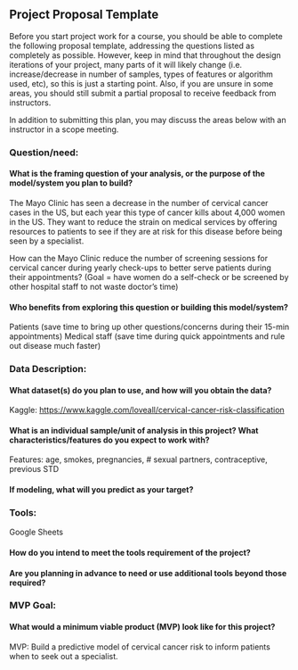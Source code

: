 ## Project Proposal Template
Before you start project work for a course, you should be able to complete the following proposal template, addressing the questions listed as completely as possible. However, keep in mind that throughout the design iterations of your project, many parts of it will likely change (i.e. increase/decrease in number of samples, types of features or algorithm used, etc), so this is just a starting point. Also, if you are unsure in some areas, you should still submit a partial proposal to receive feedback from instructors.

In addition to submitting this plan, you may discuss the areas below with an instructor in a scope meeting.

### Question/need:
#### What is the framing question of your analysis, or the purpose of the model/system you plan to build?
The Mayo Clinic has seen a decrease in the number of cervical cancer cases in the US, but each year this type of cancer kills about 4,000 women in the US. They want to reduce the strain on medical services by offering resources to patients to see if they are at risk for this disease before being seen by a specialist. 

How can the Mayo Clinic reduce the number of screening sessions for cervical cancer during yearly check-ups to better serve patients during their appointments?
(Goal = have women do a self-check or be screened by other hospital staff to not waste doctor’s time)

#### Who benefits from exploring this question or building this model/system?
Patients (save time to bring up other questions/concerns during their 15-min appointments)
Medical staff (save time during quick appointments and rule out disease much faster)
### Data Description:
#### What dataset(s) do you plan to use, and how will you obtain the data?
Kaggle: https://www.kaggle.com/loveall/cervical-cancer-risk-classification
#### What is an individual sample/unit of analysis in this project? What characteristics/features do you expect to work with?
Features: age, smokes, pregnancies, # sexual partners, contraceptive, previous STD
#### If modeling, what will you predict as your target?
### Tools:
Google Sheets
#### How do you intend to meet the tools requirement of the project?
#### Are you planning in advance to need or use additional tools beyond those required?
### MVP Goal:
#### What would a minimum viable product (MVP) look like for this project?
MVP: Build a predictive model of cervical cancer risk to inform patients when to seek out a specialist. 
